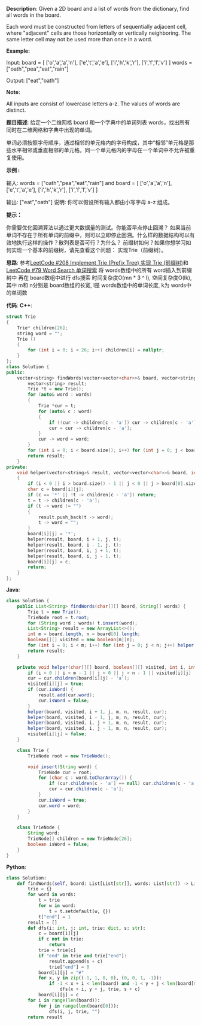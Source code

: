 __Description__:
Given a 2D board and a list of words from the dictionary, find all words in the board.

Each word must be constructed from letters of sequentially adjacent cell, where "adjacent" cells are those horizontally or vertically neighboring. The same letter cell may not be used more than once in a word.

__Example:__

Input: 
board = [
  ['o','a','a','n'],
  ['e','t','a','e'],
  ['i','h','k','r'],
  ['i','f','l','v']
]
words = ["oath","pea","eat","rain"]

Output: ["eat","oath"]
 

__Note:__

All inputs are consist of lowercase letters a-z.
The values of words are distinct.

__题目描述__:
给定一个二维网格 board 和一个字典中的单词列表 words，找出所有同时在二维网格和字典中出现的单词。

单词必须按照字母顺序，通过相邻的单元格内的字母构成，其中“相邻”单元格是那些水平相邻或垂直相邻的单元格。同一个单元格内的字母在一个单词中不允许被重复使用。

__示例 :__

输入: 
words = ["oath","pea","eat","rain"] and board =
[
  ['o','a','a','n'],
  ['e','t','a','e'],
  ['i','h','k','r'],
  ['i','f','l','v']
]

输出: ["eat","oath"]
说明:
你可以假设所有输入都由小写字母 a-z 组成。

__提示：__

你需要优化回溯算法以通过更大数据量的测试。你能否早点停止回溯？
如果当前单词不存在于所有单词的前缀中，则可以立即停止回溯。什么样的数据结构可以有效地执行这样的操作？散列表是否可行？为什么？ 前缀树如何？如果你想学习如何实现一个基本的前缀树，请先查看这个问题： 实现Trie（前缀树）。

__思路__:
参考[LeetCode #208 Implement Trie (Prefix Tree) 实现 Trie (前缀树)](https://www.jianshu.com/p/8d7b8b324079)和[LeetCode #79 Word Search 单词搜索](https://www.jianshu.com/p/26fc42b8784d)
将 words数组中的所有 word插入到前缀树中
再在 board数组中进行 dfs搜索
时间复杂度O(mn * 3 ^ l), 空间复杂度O(lk), 其中 m和 n分别是 board数组的长宽, l是 words数组中的单词长度, k为 words中的单词数

__代码__:
__C++__:
```C++
struct Trie
{
    Trie* children[26];
    string word = "";
    Trie ()
    {
        for (int i = 0; i < 26; i++) children[i] = nullptr;
    }
};
class Solution {
public:
    vector<string> findWords(vector<vector<char>>& board, vector<string>& words) {
        vector<string> result;
        Trie *t = new Trie();
        for (auto& word : words)
        {
            Trie *cur = t;
            for (auto& c : word)
            {
                if (!cur -> children[c - 'a']) cur -> children[c - 'a'] = new Trie();
                cur = cur -> children[c - 'a'];
            }
            cur -> word = word;
        }
        for (int i = 0; i < board.size(); i++) for (int j = 0; j < board[i].size(); j++) helper(result, board, i, j, t);
        return result;
    }
private:
    void helper(vector<string>& result, vector<vector<char>>& board, int i, int j, Trie* t)
    {
        if (i < 0 || i > board.size() - 1 || j < 0 || j > board[0].size() - 1) return;
        char c = board[i][j];
        if (c == '*' || !t -> children[c - 'a']) return;
        t = t -> children[c - 'a'];
        if (t -> word != "")
        {
            result.push_back(t -> word);
            t -> word = "";
        }
        board[i][j] = '*';
        helper(result, board, i + 1, j, t);
        helper(result, board, i - 1, j, t);
        helper(result, board, i, j + 1, t);
        helper(result, board, i, j - 1, t);
        board[i][j] = c;
        return;
    }
};
```

__Java__:
```Java
class Solution {
    public List<String> findWords(char[][] board, String[] words) {
        Trie t = new Trie();
        TrieNode root = t.root;
        for (String word : words) t.insert(word);
        List<String> result = new ArrayList<>();
        int m = board.length, n = board[0].length;
        boolean[][] visited = new boolean[m][n];
        for (int i = 0; i < m; i++) for (int j = 0; j < n; j++) helper(board, visited, i, j, m, n, result, root);
        return result;
    }

    private void helper(char[][] board, boolean[][] visited, int i, int j, int m, int n, List<String> result, TrieNode cur) {
        if (i < 0 || i > m - 1 || j < 0 || j > n - 1 || visited[i][j] || cur.children[board[i][j] - 'a'] == null) return;
        cur = cur.children[board[i][j] - 'a'];
        visited[i][j] = true;
        if (cur.isWord) {
            result.add(cur.word);
            cur.isWord = false;
        }
        helper(board, visited, i + 1, j, m, n, result, cur);
        helper(board, visited, i - 1, j, m, n, result, cur);
        helper(board, visited, i, j + 1, m, n, result, cur);
        helper(board, visited, i, j - 1, m, n, result, cur);
        visited[i][j] = false;
    }

    class Trie {
        TrieNode root = new TrieNode();

        void insert(String word) {
            TrieNode cur = root;
            for (char c : word.toCharArray()) {
                if (cur.children[c - 'a'] == null) cur.children[c - 'a'] = new TrieNode();
                cur = cur.children[c - 'a'];   
            }
            cur.isWord = true;
            cur.word = word;
        }
    }

    class TrieNode {
        String word;
        TrieNode[] children = new TrieNode[26];
        boolean isWord = false;
    }
}
```

__Python__:
```Python
class Solution:
    def findWords(self, board: List[List[str]], words: List[str]) -> List[str]:
        trie = {}
        for word in words:
            t = trie
            for w in word:
                t = t.setdefault(w, {})
            t["end"] = 1
        result = []
        def dfs(i: int, j: int, trie: dict, s: str):
            c = board[i][j]
            if c not in trie: 
                return
            trie = trie[c]
            if "end" in trie and trie["end"]:
                result.append(s + c)
                trie["end"] = 0
            board[i][j] = "#"
            for x, y in zip((-1, 1, 0, 0), (0, 0, 1, -1)):
                if -1 < x + i < len(board) and -1 < y + j < len(board[0]) and board[x + i][y + j] != "#":
                    dfs(x + i, y + j, trie, s + c)
            board[i][j] = c
        for i in range(len(board)):
            for j in range(len(board[0])):
                dfs(i, j, trie, "")
        return result
```